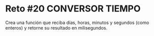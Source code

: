 <!-- trunk-ignore-all(prettier) -->
# Reto #20 CONVERSOR TIEMPO

Crea una función que reciba días, horas, minutos y segundos (como enteros) y retorne su resultado en milisegundos.
